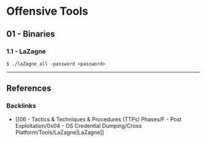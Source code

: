 # Offensive Tools

## 01 - Binaries

### 1.1 - LaZagne

```
$ ./laZagne all -password <password>
```

---
## References

### Backlinks

- [[06 - Tactics & Techniques & Procedures (TTPs) Phases/F - Post Exploitation/0x04 - OS Credential Dumping/Cross Platform/Tools/LaZagne|LaZagne]]